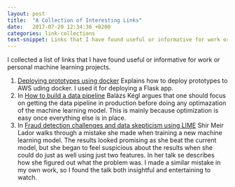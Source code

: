 ```yaml
---
layout: post
title:  "A Collection of Interesting Links"
date:   2017-07-20 12:34:36 +0200
categories: link-collections
text-snippet: Links that I have found useful or informative for work or personal machine learning projects.
---
```


I collected a list of links that I have found useful or informative for work or personal machine learning projects.

1.  [Deploying prototypes using docker](http://mads-hartmann.com/2017/08/20/deploying-prototypes-using-docker.html) Explains how to deploy prototypes to AWS uding docker. I used it for deploying a Flask app.
1.  In [How to build a data pipeline](https://medium.com/towards-data-science/how-to-build-a-data-science-pipeline-f24341848045) Balázs Kégl argues that one should focus on getting the data pipeline in production before doing any optimazation of the machine learning model. This is mainly because optimization is easy once everything else is in place.
1.  In [Fraud detection challenges and data skepticism using LIME](https://www.youtube.com/watch?v=HcaAKI1tVGM&t=32s) Shir Meir Lador walks through a mistake she made when training a new machine learning model. The results looked promising as she beat the current model, but she began to feel suspicious about the results when she could do just as well using just two features. In her talk se describes how she figured out what the problem was. I made a similar mistake in my own work, so I found the talk both insightful and entertaining to watch.
